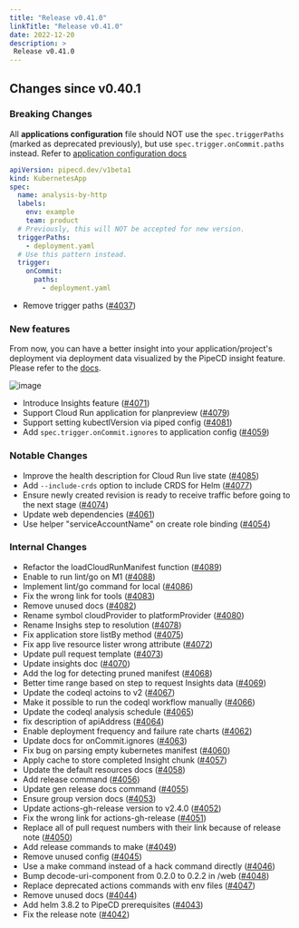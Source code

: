 ```yaml
---
title: "Release v0.41.0"
linkTitle: "Release v0.41.0"
date: 2022-12-20
description: >
 Release v0.41.0
---
```


## Changes since v0.40.1

### Breaking Changes

All __applications configuration__ file should NOT use the `spec.triggerPaths` (marked as deprecated previously), but use `spec.trigger.onCommit.paths` instead. Refer to [application configuration docs](/docs/user-guide/configuration-reference/#deploymenttrigger)

```yaml
apiVersion: pipecd.dev/v1beta1
kind: KubernetesApp
spec:
  name: analysis-by-http
  labels:
    env: example
    team: product
  # Previously, this will NOT be accepted for new version.
  triggerPaths:
    - deployment.yaml
  # Use this pattern instead.
  trigger:
    onCommit:
      paths:
        - deployment.yaml
```

* Remove trigger paths ([#4037](https://github.com/pipe-cd/pipecd/pull/4037))

### New features

From now, you can have a better insight into your application/project's deployment via deployment data visualized by the PipeCD insight feature. Please refer to the [docs](/docs/user-guide/insights/).

![image](/images/insights.png)

* Introduce Insights feature ([#4071](https://github.com/pipe-cd/pipecd/pull/4071))
* Support Cloud Run application for planpreview ([#4079](https://github.com/pipe-cd/pipecd/pull/4079))
* Support setting kubectlVersion via piped config ([#4081](https://github.com/pipe-cd/pipecd/pull/4081))
* Add `spec.trigger.onCommit.ignores` to application config ([#4059](https://github.com/pipe-cd/pipecd/pull/4059))

### Notable Changes

* Improve the health description for Cloud Run live state ([#4085](https://github.com/pipe-cd/pipecd/pull/4085))
* Add `--include-crds` option to include CRDS for Helm ([#4077](https://github.com/pipe-cd/pipecd/pull/4077))
* Ensure newly created revision is ready to receive traffic before going to the next stage ([#4074](https://github.com/pipe-cd/pipecd/pull/4074))
* Update web dependencies ([#4061](https://github.com/pipe-cd/pipecd/pull/4061))
* Use helper "serviceAccountName" on create role binding ([#4054](https://github.com/pipe-cd/pipecd/pull/4054))

### Internal Changes

* Refactor the loadCloudRunManifest function ([#4089](https://github.com/pipe-cd/pipecd/pull/4089))
* Enable to run lint/go on M1 ([#4088](https://github.com/pipe-cd/pipecd/pull/4088))
* Implement lint/go command for local ([#4086](https://github.com/pipe-cd/pipecd/pull/4086))
* Fix the wrong link for tools ([#4083](https://github.com/pipe-cd/pipecd/pull/4083))
* Remove unused docs ([#4082](https://github.com/pipe-cd/pipecd/pull/4082))
* Rename symbol cloudProvider to platformProvider ([#4080](https://github.com/pipe-cd/pipecd/pull/4080))
* Rename Insighs step to resolution ([#4078](https://github.com/pipe-cd/pipecd/pull/4078))
* Fix application store listBy method ([#4075](https://github.com/pipe-cd/pipecd/pull/4075))
* Fix app live resource lister wrong attribute ([#4072](https://github.com/pipe-cd/pipecd/pull/4072))
* Update pull request template ([#4073](https://github.com/pipe-cd/pipecd/pull/4073))
* Update insights doc ([#4070](https://github.com/pipe-cd/pipecd/pull/4070))
* Add the log for detecting pruned manifest ([#4068](https://github.com/pipe-cd/pipecd/pull/4068))
* Better time range based on step to request Insights data ([#4069](https://github.com/pipe-cd/pipecd/pull/4069))
* Update the codeql actoins to v2 ([#4067](https://github.com/pipe-cd/pipecd/pull/4067))
* Make it possible to run the codeql workflow manually ([#4066](https://github.com/pipe-cd/pipecd/pull/4066))
* Update the codeql analysis schedule ([#4065](https://github.com/pipe-cd/pipecd/pull/4065))
* fix description of apiAddress ([#4064](https://github.com/pipe-cd/pipecd/pull/4064))
* Enable deployment frequency and failure rate charts ([#4062](https://github.com/pipe-cd/pipecd/pull/4062))
* Update docs for onCommit.ignores ([#4063](https://github.com/pipe-cd/pipecd/pull/4063))
* Fix bug on parsing empty kubernetes manifest ([#4060](https://github.com/pipe-cd/pipecd/pull/4060))
* Apply cache to store completed Insight chunk ([#4057](https://github.com/pipe-cd/pipecd/pull/4057))
* Update the default resources docs ([#4058](https://github.com/pipe-cd/pipecd/pull/4058))
* Add release command ([#4056](https://github.com/pipe-cd/pipecd/pull/4056))
* Update gen release docs command ([#4055](https://github.com/pipe-cd/pipecd/pull/4055))
* Ensure group version docs ([#4053](https://github.com/pipe-cd/pipecd/pull/4053))
* Update actions-gh-release version to v2.4.0 ([#4052](https://github.com/pipe-cd/pipecd/pull/4052))
* Fix the wrong link for actions-gh-release ([#4051](https://github.com/pipe-cd/pipecd/pull/4051))
* Replace all of pull request numbers with their link because of release note ([#4050](https://github.com/pipe-cd/pipecd/pull/4050))
* Add release commands to make ([#4049](https://github.com/pipe-cd/pipecd/pull/4049))
* Remove unused config ([#4045](https://github.com/pipe-cd/pipecd/pull/4045))
* Use a make command instead of a hack command directly ([#4046](https://github.com/pipe-cd/pipecd/pull/4046))
* Bump decode-uri-component from 0.2.0 to 0.2.2 in /web ([#4048](https://github.com/pipe-cd/pipecd/pull/4048))
* Replace deprecated actions commands with env files ([#4047](https://github.com/pipe-cd/pipecd/pull/4047))
* Remove unused docs ([#4044](https://github.com/pipe-cd/pipecd/pull/4044))
* Add helm 3.8.2 to PipeCD prerequisites ([#4043](https://github.com/pipe-cd/pipecd/pull/4043))
* Fix the release note ([#4042](https://github.com/pipe-cd/pipecd/pull/4042))
